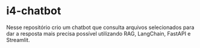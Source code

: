 # i4-chatbot
Nesse repositório crio um chatbot que consulta arquivos selecionados para dar a resposta mais precisa possível utilizando RAG, LangChain, FastAPI e Streamlit.
